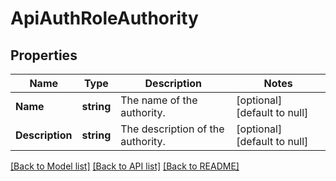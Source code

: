 # ApiAuthRoleAuthority

## Properties
Name | Type | Description | Notes
------------ | ------------- | ------------- | -------------
**Name** | **string** | The name of the authority. | [optional] [default to null]
**Description** | **string** | The description of the authority. | [optional] [default to null]

[[Back to Model list]](../README.md#documentation-for-models) [[Back to API list]](../README.md#documentation-for-api-endpoints) [[Back to README]](../README.md)


